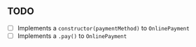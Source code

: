 ## TODO

- [ ] Implements a `constructor(paymentMethod)` to `OnlinePayment`
- [ ] Implements a `.pay()` to `OnlinePayment`
